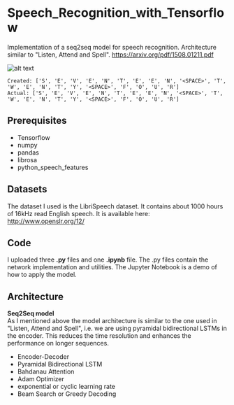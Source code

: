 # Speech_Recognition_with_Tensorflow
Implementation of a seq2seq model for speech recognition. Architecture similar to "Listen, Attend and Spell".
https://arxiv.org/pdf/1508.01211.pdf

![alt text](https://github.com/thomasschmied/Speech_Recognition_with_Tensorflow/blob/master/imgs/seventeen_twenty_four.png)
```
Created: ['S', 'E', 'V', 'E', 'N', 'T', 'E', 'E', 'N', '<SPACE>', 'T', 'W', 'E', 'N', 'T', 'Y', '<SPACE>', 'F', 'O', 'U', 'R']
Actual: ['S', 'E', 'V', 'E', 'N', 'T', 'E', 'E', 'N', '<SPACE>', 'T', 'W', 'E', 'N', 'T', 'Y', '<SPACE>', 'F', 'O', 'U', 'R']
```



## Prerequisites
- Tensorflow
- numpy
- pandas 
- librosa
- python_speech_features

## Datasets
The dataset I used is the LibriSpeech dataset. It contains about 1000 hours of 16kHz read English speech.
It is available here: http://www.openslr.org/12/

## Code 
I uploaded three **.py** files and one **.ipynb** file. The .py files contain the network implementation and utilities. The Jupyter Notebook is a demo of how to apply the model.

## Architecture
**Seq2Seq model**\
As I mentioned above the model architecture is similar to the one used in "Listen, Attend and Spell", i.e. we are using pyramidal bidirectional LSTMs in the encoder. This reduces the time resolution and enhances the performance on longer sequences.

- Encoder-Decoder
- Pyramidal Bidirectional LSTM
- Bahdanau Attention
- Adam Optimizer
- exponential or cyclic learning rate
- Beam Search or Greedy Decoding

